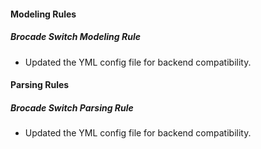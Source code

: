 
#### Modeling Rules

##### Brocade Switch Modeling Rule

- Updated the YML config file for backend compatibility.

#### Parsing Rules

##### Brocade Switch Parsing Rule

- Updated the YML config file for backend compatibility.
